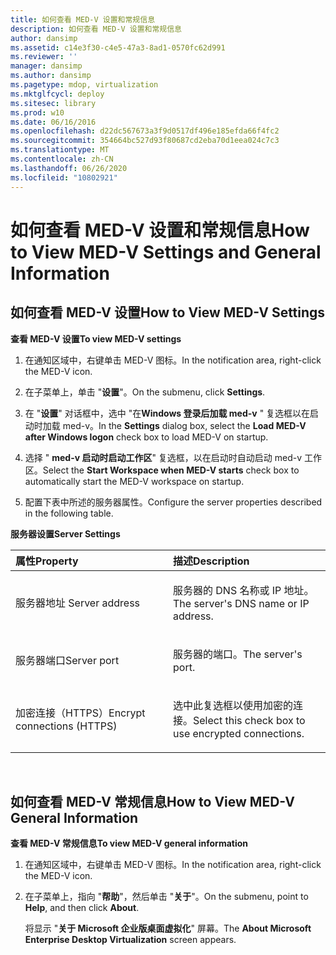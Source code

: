 ```yaml
---
title: 如何查看 MED-V 设置和常规信息
description: 如何查看 MED-V 设置和常规信息
author: dansimp
ms.assetid: c14e3f30-c4e5-47a3-8ad1-0570fc62d991
ms.reviewer: ''
manager: dansimp
ms.author: dansimp
ms.pagetype: mdop, virtualization
ms.mktglfcycl: deploy
ms.sitesec: library
ms.prod: w10
ms.date: 06/16/2016
ms.openlocfilehash: d22dc567673a3f9d0517df496e185efda66f4fc2
ms.sourcegitcommit: 354664bc527d93f80687cd2eba70d1eea024c7c3
ms.translationtype: MT
ms.contentlocale: zh-CN
ms.lasthandoff: 06/26/2020
ms.locfileid: "10802921"
---
```

# <span data-ttu-id="1f315-103">如何查看 MED-V 设置和常规信息</span><span class="sxs-lookup"><span data-stu-id="1f315-103">How to View MED-V Settings and General Information</span></span>


## <span data-ttu-id="1f315-104">如何查看 MED-V 设置</span><span class="sxs-lookup"><span data-stu-id="1f315-104">How to View MED-V Settings</span></span>


**<span data-ttu-id="1f315-105">查看 MED-V 设置</span><span class="sxs-lookup"><span data-stu-id="1f315-105">To view MED-V settings</span></span>**

1.  <span data-ttu-id="1f315-106">在通知区域中，右键单击 MED-V 图标。</span><span class="sxs-lookup"><span data-stu-id="1f315-106">In the notification area, right-click the MED-V icon.</span></span>

2.  <span data-ttu-id="1f315-107">在子菜单上，单击 "**设置**"。</span><span class="sxs-lookup"><span data-stu-id="1f315-107">On the submenu, click **Settings**.</span></span>

3.  <span data-ttu-id="1f315-108">在 "**设置**" 对话框中，选中 "在**Windows 登录后加载 med-v** " 复选框以在启动时加载 med-v。</span><span class="sxs-lookup"><span data-stu-id="1f315-108">In the **Settings** dialog box, select the **Load MED-V after Windows logon** check box to load MED-V on startup.</span></span>

4.  <span data-ttu-id="1f315-109">选择 " **med-v 启动时启动工作区**" 复选框，以在启动时自动启动 med-v 工作区。</span><span class="sxs-lookup"><span data-stu-id="1f315-109">Select the **Start Workspace when MED-V starts** check box to automatically start the MED-V workspace on startup.</span></span>

5.  <span data-ttu-id="1f315-110">配置下表中所述的服务器属性。</span><span class="sxs-lookup"><span data-stu-id="1f315-110">Configure the server properties described in the following table.</span></span>

**<span data-ttu-id="1f315-111">服务器设置</span><span class="sxs-lookup"><span data-stu-id="1f315-111">Server Settings</span></span>**

<table>
<colgroup>
<col width="50%" />
<col width="50%" />
</colgroup>
<thead>
<tr class="header">
<th align="left"><span data-ttu-id="1f315-112">属性</span><span class="sxs-lookup"><span data-stu-id="1f315-112">Property</span></span></th>
<th align="left"><span data-ttu-id="1f315-113">描述</span><span class="sxs-lookup"><span data-stu-id="1f315-113">Description</span></span></th>
</tr>
</thead>
<tbody>
<tr class="odd">
<td align="left"><p><span data-ttu-id="1f315-114">服务器地址 
</span><span class="sxs-lookup"><span data-stu-id="1f315-114">Server address</span></span></p></td>
<td align="left"><p><span data-ttu-id="1f315-115">服务器的 DNS 名称或 IP 地址。</span><span class="sxs-lookup"><span data-stu-id="1f315-115">The server's DNS name or IP address.</span></span></p></td>
</tr>
<tr class="even">
<td align="left"><p><span data-ttu-id="1f315-116">服务器端口</span><span class="sxs-lookup"><span data-stu-id="1f315-116">Server port</span></span></p></td>
<td align="left"><p><span data-ttu-id="1f315-117">服务器的端口。</span><span class="sxs-lookup"><span data-stu-id="1f315-117">The server's port.</span></span></p></td>
</tr>
<tr class="odd">
<td align="left"><p><span data-ttu-id="1f315-118">加密连接（HTTPS）</span><span class="sxs-lookup"><span data-stu-id="1f315-118">Encrypt connections (HTTPS)</span></span></p></td>
<td align="left"><p><span data-ttu-id="1f315-119">选中此复选框以使用加密的连接。</span><span class="sxs-lookup"><span data-stu-id="1f315-119">Select this check box to use encrypted connections.</span></span></p></td>
</tr>
</tbody>
</table>

 

## <span data-ttu-id="1f315-120">如何查看 MED-V 常规信息</span><span class="sxs-lookup"><span data-stu-id="1f315-120">How to View MED-V General Information</span></span>


**<span data-ttu-id="1f315-121">查看 MED-V 常规信息</span><span class="sxs-lookup"><span data-stu-id="1f315-121">To view MED-V general information</span></span>**

1.  <span data-ttu-id="1f315-122">在通知区域中，右键单击 MED-V 图标。</span><span class="sxs-lookup"><span data-stu-id="1f315-122">In the notification area, right-click the MED-V icon.</span></span>

2.  <span data-ttu-id="1f315-123">在子菜单上，指向 "**帮助**"，然后单击 "**关于**"。</span><span class="sxs-lookup"><span data-stu-id="1f315-123">On the submenu, point to **Help**, and then click **About**.</span></span>

    <span data-ttu-id="1f315-124">将显示 "**关于 Microsoft 企业版桌面虚拟化**" 屏幕。</span><span class="sxs-lookup"><span data-stu-id="1f315-124">The **About Microsoft Enterprise Desktop Virtualization** screen appears.</span></span>

 

 





